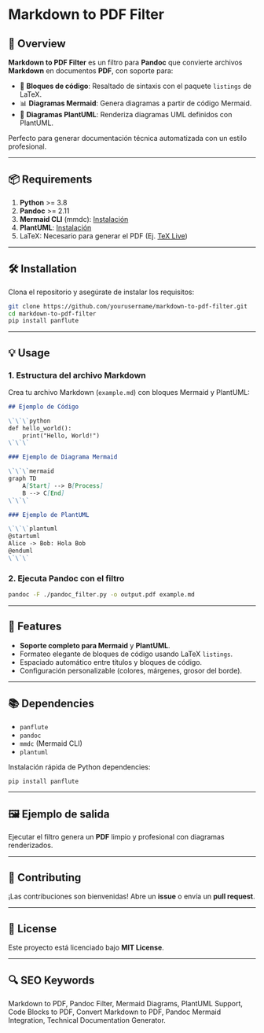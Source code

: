 # Markdown to PDF Filter

## 🚀 Overview

**Markdown to PDF Filter** es un filtro para **Pandoc** que convierte archivos **Markdown** en documentos **PDF**, con soporte para:

- 📝 **Bloques de código**: Resaltado de sintaxis con el paquete `listings` de LaTeX.
- 📊 **Diagramas Mermaid**: Genera diagramas a partir de código Mermaid.
- 🌱 **Diagramas PlantUML**: Renderiza diagramas UML definidos con PlantUML.

Perfecto para generar documentación técnica automatizada con un estilo profesional.

---

## 📦 Requirements

1. **Python** >= 3.8
2. **Pandoc** >= 2.11
3. **Mermaid CLI** (mmdc): [Instalación](https://github.com/mermaid-js/mermaid-cli)
4. **PlantUML**: [Instalación](https://plantuml.com/starting)
5. LaTeX: Necesario para generar el PDF (Ej. [TeX Live](https://tug.org/texlive/))

---

## 🛠️ Installation

Clona el repositorio y asegúrate de instalar los requisitos:

```bash
git clone https://github.com/yourusername/markdown-to-pdf-filter.git
cd markdown-to-pdf-filter
pip install panflute
```

---

## 💡 Usage

### 1. Estructura del archivo Markdown

Crea tu archivo Markdown (`example.md`) con bloques Mermaid y PlantUML:

```markdown
## Ejemplo de Código

\`\`\`python
def hello_world():
    print("Hello, World!")
\`\`\`

### Ejemplo de Diagrama Mermaid

\`\`\`mermaid
graph TD
    A[Start] --> B[Process]
    B --> C[End]
\`\`\`

### Ejemplo de PlantUML

\`\`\`plantuml
@startuml
Alice -> Bob: Hola Bob
@enduml
\`\`\`
```

### 2. Ejecuta Pandoc con el filtro

```bash
pandoc -F ./pandoc_filter.py -o output.pdf example.md
```

---

## 🎨 Features

- **Soporte completo para Mermaid** y **PlantUML**.
- Formateo elegante de bloques de código usando LaTeX `listings`.
- Espaciado automático entre títulos y bloques de código.
- Configuración personalizable (colores, márgenes, grosor del borde).

---

## 📚 Dependencies

- `panflute`
- `pandoc`
- `mmdc` (Mermaid CLI)
- `plantuml`

Instalación rápida de Python dependencies:
```bash
pip install panflute
```

---

## 🖼️ Ejemplo de salida

Ejecutar el filtro genera un **PDF** limpio y profesional con diagramas renderizados.

---

## 🤝 Contributing

¡Las contribuciones son bienvenidas! Abre un **issue** o envía un **pull request**.

---

## 📜 License

Este proyecto está licenciado bajo **MIT License**.

---

## 🔍 SEO Keywords

Markdown to PDF, Pandoc Filter, Mermaid Diagrams, PlantUML Support, Code Blocks to PDF, Convert Markdown to PDF, Pandoc Mermaid Integration, Technical Documentation Generator.
